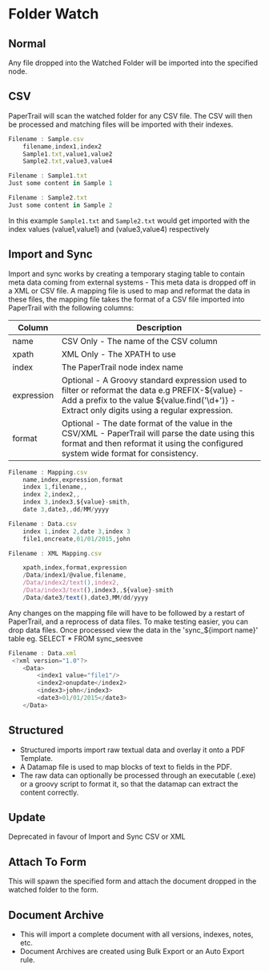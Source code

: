 # Folder Watch

## Normal

Any file dropped into the Watched Folder will be imported into the specified node. 

## CSV

PaperTrail will scan the watched folder for any CSV file. The CSV will then be processed and matching files will be imported with their indexes.  

```javascript
Filename : Sample.csv   
    filename,index1,index2  
	Sample1.txt,value1,value2  
	Sample2.txt,value3,value4
```

```javascript
Filename : Sample1.txt
Just some content in Sample 1
``` 

```javascript
Filename : Sample2.txt
Just some content in Sample 2
``` 

In this example `Sample1.txt` and `Sample2.txt` would get imported with the index values (value1,value1) and (value3,value4) respectively 

## Import and Sync

Import and sync works by creating a temporary staging table to contain meta data coming from external systems - This meta data is dropped off in a XML or CSV file. A mapping file is used to map and reformat the data in these files, the mapping file takes the format of a CSV file imported into PaperTrail with the following columns:  


| Column        | Description
| ------------- |-------------
| name   | CSV Only - The name of the CSV column
| xpath   | XML Only - The XPATH to use 
| index   | The PaperTrail node index name
| expression   | Optional - A Groovy standard expression used to filter or reformat the data  e.g PREFIX-${value} - Add a prefix to the value ${value.find('\d+')} - Extract only digits using a regular expression.  
| format   | Optional - The date format of the value in the CSV/XML - PaperTrail will parse the date using this format and then reformat it using the configured system wide format for consistency.  


```javascript
Filename : Mapping.csv   
   	name,index,expression,format  
	index 1,filename,,  
	index 2,index2,,  
	index 3,index3,${value}-smith,  
	date 3,date3,,dd/MM/yyyy
```


```javascript
Filename : Data.csv
	index 1,index 2,date 3,index 3  
	file1,oncreate,01/01/2015,john
```

```javascript
Filename : XML Mapping.csv

	xpath,index,format,expression  
	/Data/index1/@value,filename,  
	/Data/index2/text(),index2,  
	/Data/index3/text(),index3,,${value}-smith  
	/Data/date3/text(),date3,MM/dd/yyyy
```

Any changes on the mapping file will have to be followed by a restart of PaperTrail, and a reprocess of data files.
To make testing easier, you can drop data files. Once processed view the data in the 'sync_${import name}' table eg. SELECT * FROM sync_seesvee


```javascript
Filename : Data.xml
 <?xml version="1.0"?>
    <Data>
        <index1 value="file1"/>
        <index2>onupdate</index2>
        <index3>john</index3>
        <date3>01/01/2015</date3>
    </Data>
```


## Structured

*  Structured imports import raw textual data and overlay it onto a PDF Template.   
*  A Datamap file is used to map blocks of text to fields in the PDF.   
*  The raw data can optionally be processed through an executable (.exe) or a groovy script to format it, so that the datamap can extract the content correctly. 

## Update 

Deprecated in favour of Import and Sync CSV or XML

## Attach To Form

This will spawn the specified form and attach the document dropped in the watched folder to the form. 

## Document Archive 

*  This will import a complete document with all versions, indexes, notes, etc.  
*  Document Archives are created using Bulk Export or an Auto Export rule.
